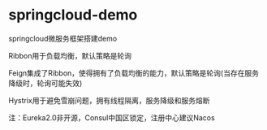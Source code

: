 # springcloud-demo
springcloud微服务框架搭建demo

Ribbon用于负载均衡，默认策略是轮询

Feign集成了Ribbon，使得拥有了负载均衡的能力，默认策略是轮询(当存在服务降级时，轮询可能失效)

Hystrix用于避免雪崩问题，拥有线程隔离，服务降级和服务熔断

注：Eureka2.0非开源，Consul中国区锁定，注册中心建议Nacos
